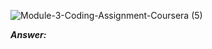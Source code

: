 ![Module-3-Coding-Assignment-Coursera (5)](https://user-images.githubusercontent.com/79485961/171996104-5a4704f1-852a-44c6-91fd-06f6edfb70e0.png)

***Answer:***

```SQL

```
